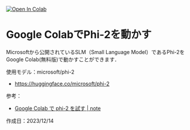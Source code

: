 [![Open In Colab](https://colab.research.google.com/assets/colab-badge.svg)](https://colab.research.google.com/github/tomiokario/Phi-2_on_free_version_of_Google_Colab/blob/main/Phi_2_on_free_version_of_Google_Colab.ipynb)


# Google ColabでPhi-2を動かす
Microsoftから公開されているSLM（Small Language Model）であるPhi-2をGoogle Colab(無料版)で動かすことができます．

使用モデル：microsoft/phi-2
- https://huggingface.co/microsoft/phi-2

参考：
- [Google Colab で phi-2 を試す | note](https://note.com/npaka/n/n586701a61c33)

作成日：2023/12/14
